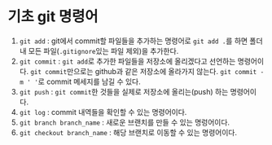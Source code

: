 # 기초 git 명령어
1. `git add` : git에서 commit할 파일들을 추가하는 명령어로 `git add .`를 하면 폴더 내 모든 파일(`.gitignore`있는 파일 제외)을 추가한다.
2. `git commit` : `git add`로 추가한 파일들을 저장소에 올리겠다고 선언하는 명령어이다. `git commit`만으로는 github과 같은 저장소에 올라가지 않는다. `git commit -m ' '`로 commit 메세지를 남길 수 있다.
3. `git push` : `git commit`한 것들을 실제로 저장소에 올리는(push) 하는 명령어이다.
4. `git log` : commit 내역들을 확인할 수 있는 명령어이다.
5. `git branch branch_name` : 새로운 브랜치를 만들 수 있는 명렁어이다.
6. `git checkout branch_name` : 해당 브랜치로 이동할 수 있는 명령어이다.